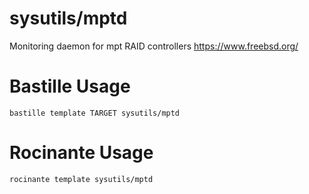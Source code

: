 # sysutils/mptd
Monitoring daemon for mpt RAID controllers
https://www.freebsd.org/

# Bastille Usage
```shell
bastille template TARGET sysutils/mptd
```

# Rocinante Usage
```shell
rocinante template sysutils/mptd
```
